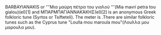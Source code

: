 BARBAYIANAKIS or '''Μια μαύρη πέτρα του γιαλού '''(Mia mavri petra tou gialou)(el)[1] and ΜΠΑΡΜΠΑΓΙΑΝΝΑΚΆΚΗΣ(el)[2] is an anonymous Greek folkloric tune (Syrtos or Tsifteteli). The meter is .There are similar folkloric tunes such as the Cyprus tune "Loulla mou maroula mou"(Λουλλα μου μαρουλα μου).
